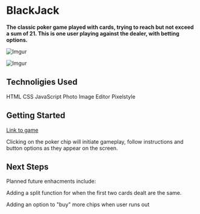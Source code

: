 # BlackJack

**The classic poker game played with cards, trying to reach but not exceed a sum of 21. This is one user playing against the dealer, with betting options.**

![Imgur](https://i.imgur.com/t41lVBE.png)

![Imgur](https://i.imgur.com/WClw5NT.png)

## Technoligies Used

HTML
CSS
JavaScript
Photo Image Editor Pixelstyle

## Getting Started

[Link to game](https://lramberg.github.io/Blackjack/)

Clicking on the poker chip will initiate gameplay, follow instructions and button options as they appear on the screen. 

## Next Steps

Planned future enhacments include:

Adding a split function for when the first two cards dealt are the same. 

Adding an option to "buy" more chips when user runs out
